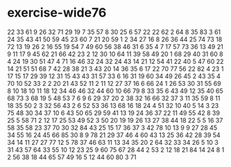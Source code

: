 # exercise-wide76
22
33
61
9
26
32
71
29
19
7
35
57
8
30
25
6
57
22
22
62
2
64
8
35
83
3
61
24
35
43
41
50
59
45
23
60
7
21
20
59
1
2
34
27
16
8
26
36
44
25
74
73
18
72
13
19
26
2
16
55
19
54
7
49
60
56
38
46
31
6
35
4
7
17
57
73
36
13
49
21
9
11
17
9
45
62
21
66
42
23
2
12
30
10
64
11
39
58
49
20
1
68
29
40
31
60
8
4
24
19
30
51
47
4
71
16
46
32
24
32
24
43
14
21
12
54
41
22
40
5
47
60
22
14
21
51
51
68
7
42
28
38
21
3
43
20
14
36
35
6
17
22
70
77
56
22
82
4
23
1
17
15
17
29
39
12
31
15
43
43
31
57
33
6
16
31
19
60
34
49
26
45
2
43
35
4
70
10
52
33
2
2
20
21
43
52
11
2
11
12
27
37
16
6
66
24
1
26
53
30
31
55
69
8
10
18
10
11
18
12
34
46
46
32
44
60
10
66
79
8
33
35
6
43
49
12
35
40
65
68
73
3
68
19
5
48
53
7
6
9
6
29
37
20
2
38
32
16
66
32
37
3
11
35
59
8
11
18
35
50
2
3
32
56
43
2
6
52
53
36
13
68
16
18
24
4
51
32
10
40
5
14
3
23
75
48
30
34
37
10
6
43
50
65
29
59
41
13
19
24
36
37
22
11
49
55
42
8
39
25
5
58
71
2
12
17
25
53
49
52
3
50
20
19
19
26
13
27
38
44
18
22
5
5
16
37
58
35
58
23
37
70
30
32
84
43
25
15
17
36
37
3
42
78
10
13
9
9
27
28
45
34
55
16
24
45
66
85
30
8
9
78
21
29
37
46
4
60
43
13
25
36
42
28
39
54
34
14
11
27
27
77
12
5
78
37
46
63
11
13
34
35
20
2
64
32
33
34
26
5
10
3
31
43
57
64
33
55
10
12
23
25
9
60
75
67
28
44
2
53
2
12
18
21
84
14
24
8
1
2
56
38
18
44
65
57
49
16
5
12
44
60
80
3
71
